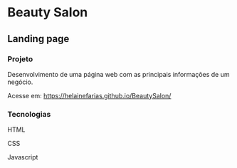 # Beauty Salon
## Landing page


### Projeto


Desenvolvimento de uma página web com as principais informações de um negócio.

Acesse em: https://helainefarias.github.io/BeautySalon/


### Tecnologias

HTML

CSS

Javascript

